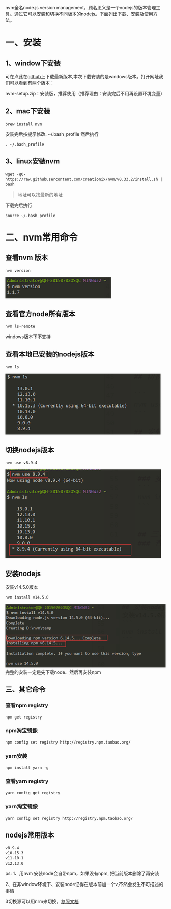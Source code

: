  nvm全名node.js version management，顾名思义是一个nodejs的版本管理工具。通过它可以安装和切换不同版本的nodejs。下面列出下载、安装及使用方法。


# 一、安装

## 1、window下安装

可在点此在[github](https://github.com/coreybutler/nvm-windows/releases)上下载最新版本,本次下载安装的是windows版本。打开网址我们可以看到有两个版本：

nvm-setup.zip：安装版，推荐使用（推荐理由：安装完后不用再设置环境变量）

## 2、mac下安装
```
brew install nvm
```
安装完后按提示修改. ~/.bash_profile
然后执行
```
. ~/.bash_profile
```

## 3、linux安装nvm
```
wget -qO- https://raw.githubusercontent.com/creationix/nvm/v0.33.2/install.sh | bash
```
> 地址可以找最新的地址

下载完后执行

```
source ~/.bash_profile
```

# 二、nvm常用命令

## 查看nvm 版本

```
nvm version
```
![avatar](img/nvm/1.png)

## 查看官方node所有版本

```
nvm ls-remote
```
windows版本下不支持

## 查看本地已安装的nodejs版本
```
nvm ls
```
![avatar](img/nvm/2.png)
## 切换nodejs版本

```
nvm use v8.9.4
```
![avatar](img/nvm/3.png)

## 安装nodejs
安装v14.5.0版本
```
nvm install v14.5.0
```
![avatar](img/nvm/4.png)
完整的安装一定是先下载node、然后再安装npm



## 三、其它命令
### 查看npm registry

```
npm get registry
```
### npm淘宝镜像

```
npm config set registry http://registry.npm.taobao.org/
```

### yarn安装
```
npm install yarn -g
```

### 查看yarn registry
```
yarn config get registry
```
### yarn淘宝镜像

```
yarn config set registry http://registry.npm.taobao.org/
```

## nodejs常用版本

```
v8.9.4
v10.15.3
v11.10.1
v12.13.0
```

ps: 
1、用nvm 安装node会自带npm，如果没有npm, 把当前版本删除了再安装

2、在非window环境下、安装node记得在版本前加一个v,不然会发生不可描述的事情

3切换源可以用nrm来切换，[参照文档](nrm.md)
